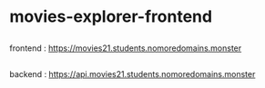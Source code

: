 # movies-explorer-frontend
##
frontend : https://movies21.students.nomoredomains.monster
##
backend : https://api.movies21.students.nomoredomains.monster

